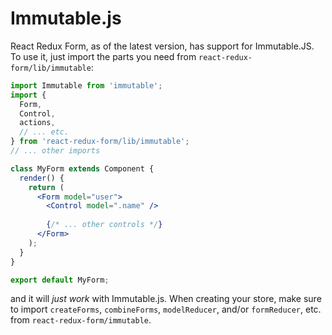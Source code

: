 # Immutable.js

React Redux Form, as of the latest version, has support for Immutable.JS. To use it, just import the parts you need from `react-redux-form/lib/immutable`:

```jsx
import Immutable from 'immutable';
import {
  Form,
  Control,
  actions,
  // ... etc.
} from 'react-redux-form/lib/immutable';
// ... other imports

class MyForm extends Component {
  render() {
    return (
      <Form model="user">
        <Control model=".name" />
        
        {/* ... other controls */}
      </Form>
    );
  }
}

export default MyForm;
```

and it will _just work_ with Immutable.js. When creating your store, make sure to import `createForms`, `combineForms`, `modelReducer`, and/or `formReducer`, etc. from `react-redux-form/immutable`.
